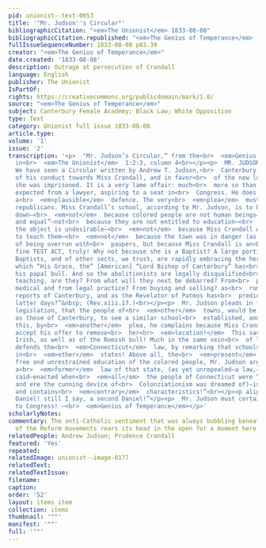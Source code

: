 ```yaml
---
pid: unionist--text-0053
title: '"Mr. Judson''s Circular"'
bibliographicCitation: "<em>The Unionist</em> 1833-08-08"
bibliographicCitation.republished: "<em>The Genius of Temperance</em> (not yet researched)"
fullIssueSequenceNumber: 1833-08-08 p03.39
creator: "<em>The Genius of Temperance</em>"
date.created: '1833-08-08'
description: Outrage at persecution of Crandall
language: English
publisher: The Unionist
IsPartOf: 
rights: https://creativecommons.org/publicdomain/mark/1.0/
source: "<em>The Genius of Temperance</em>"
subject: Canterbury Female Academy; Black Law; White Opposition
type: Text
category: Unionist full issue 1833-08-08
article.type: 
volume: '1'
issue: '2'
transcription: '<p>  "Mr. Judson’s Circular,” from the<br>  <em>Genius of Temperance</em>  ,
  in<br>  <em>The Unionist</em>  1:2:3, column 4<br></p><p>  MR. JUDSON’S CIRCULAR—
  We have seen a Circular written by Andrew T. Judson,<br>  Canterbury, in vindication
  of his conduct towards Miss Crandall, and in favor<br>  of the new law, under which
  she was imprisoned. It is a very lame affair: much<br>  more so than we should have
  expected from a lawyer, aspiring to a seat in<br>  Congress. He does not even make
  a<br>  <em>plausible</em>  defence. The very<br>  <em>plea</em>  must insure<br>  <em>condemnation</em>  among
  republicans. Miss Crandall’s school, according to Mr. Judson, is to be<br>  legislated
  down—<br>  <em>not</em>  because colored people are not human beings—“created free
  and equal”—not<br>  because they are not entitled to education—<br>  <em>not</em>  because
  the object is undesirable—<br>  <em>not</em>  because Miss Crandall was incompetent
  to teach them—<br>  <em>not</em>  because the town was in danger (as had been pretended)
  of being overrun with<br>  paupers, but because Miss Crandall is an<br>  <em>abolitionist!</em>  A
  fine TEST ACT, truly! Why not because she is a Baptist? A large portion of<br>  the
  Baptists, and of other sects, we trust, are rapidly embracing the heresy<br>  against
  which “His Grace, the” [American] “Lord Bishop of Canterbury” has<br>  fulminated
  his papal bull. And so the abolitionists are legally disqualified<br>  from school
  teaching, are they? From what will they next be debarred? From<br>  preaching? From
  medical and from legal practice? From buying and selling? as<br>  rumor even now
  reports of Canterbury, and as the Revelator of Patmos has<br>  predicted, of the
  latter days?”&nbsp; (Rev.xiii.17.)<br></p><p>  Mr. Judson pleads in favor of Canterbury
  legislation, that the people of<br>  <em>other</em>  towns, would be as unwilling
  as those of Canterbury, to see a similar school<br>  established, and then to strengthen
  this, by<br>  <em>another</em>  plea, he complains because Miss Crandall did not
  accept his offer to remove<br>  her<br>  <em>location!</em>  This savors of the
  Irish, as well as of the Romish bull! Much in the same vein<br>  of logic, Mr. Judson
  defends the<br>  <em>Connecticut</em>  law, by remarking that schools might be established
  in<br>  <em>other</em>  states! Above all, the<br>  <em>present</em>  law of Connecticut,<br>  <em>against</em>  the
  free and unrestrained education of the colored people, Mr. Judson argues,<br>  <em>cannot</em>  be<br>  <em>bad,</em>  BECAUSE
  a<br>  <em>former</em>  law of that state, (as yet unrepealed—a law,—he<br>  <em>might</em>  have
  said—enacted when<br>  <em>all</em>  the people of Connecticut were “abolitionists,”
  and ere the cunning device of<br>  Colonziationism was dreamed of)—is a<br>  <em>good</em>  one
  and contains<br>  <em>contrary</em>  characteristics!”<br></p><p align="center">“A
  Daniel! still I say, a second Daniel!”</p><p>  Mr. Judson must certainly be sent
  to Congress! –<br>  <em>Genius of Temperance</em></p>'
scholarlyNotes: 
commentary: The anti-Catholic sentiment that was always bubbling beneath the surface
  of the Reform movements rears its head in the open for a moment here.
relatedPeople: Andrew Judson; Prudence Crandall
featured: 'Yes'
repeated: 
relatedImage: unionist--image-0177
relatedText: 
relatedTextIssue: 
filename: 
caption: 
order: '52'
layout: items_item
collection: items
thumbnail: '""'
manifest: '""'
full: '""'
---
```

